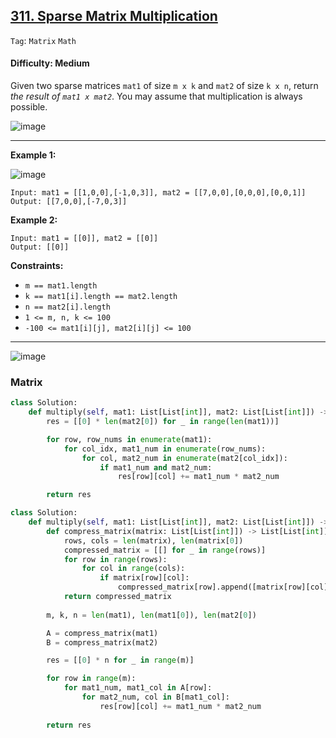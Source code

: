 ## [311. Sparse Matrix Multiplication](https://leetcode.com/problems/sparse-matrix-multiplication)

```Tag```: ```Matrix``` ```Math```

#### Difficulty: Medium

Given two sparse matrices ```mat1``` of size ```m x k``` and ```mat2``` of size ```k x n```, return _the result of ```mat1 x mat2```_. You may assume that multiplication is always possible.

![image](https://user-images.githubusercontent.com/35042430/236965437-4bdb0a86-0fcc-4470-9cb1-1bc9970e47bb.png)

---

__Example 1:__

![image](https://assets.leetcode.com/uploads/2021/03/12/mult-grid.jpg)
```
Input: mat1 = [[1,0,0],[-1,0,3]], mat2 = [[7,0,0],[0,0,0],[0,0,1]]
Output: [[7,0,0],[-7,0,3]]
```

__Example 2:__
```
Input: mat1 = [[0]], mat2 = [[0]]
Output: [[0]]
```

__Constraints:__

- ```m == mat1.length```
- ```k == mat1[i].length == mat2.length```
- ```n == mat2[i].length```
- ```1 <= m, n, k <= 100```
- ```-100 <= mat1[i][j], mat2[i][j] <= 100```

---

![image](https://leetcode.com/problems/sparse-matrix-multiplication/Figures/311/Slide1.PNG)

### Matrix

```Python
class Solution:
    def multiply(self, mat1: List[List[int]], mat2: List[List[int]]) -> List[List[int]]:
        res = [[0] * len(mat2[0]) for _ in range(len(mat1))]

        for row, row_nums in enumerate(mat1):
            for col_idx, mat1_num in enumerate(row_nums):
                for col, mat2_num in enumerate(mat2[col_idx]):
                    if mat1_num and mat2_num:
                        res[row][col] += mat1_num * mat2_num

        return res
```

```Python
class Solution:
    def multiply(self, mat1: List[List[int]], mat2: List[List[int]]) -> List[List[int]]:
        def compress_matrix(matrix: List[List[int]]) -> List[List[int]]:
            rows, cols = len(matrix), len(matrix[0])
            compressed_matrix = [[] for _ in range(rows)]
            for row in range(rows):
                for col in range(cols):
                    if matrix[row][col]:
                        compressed_matrix[row].append([matrix[row][col], col])
            return compressed_matrix
        
        m, k, n = len(mat1), len(mat1[0]), len(mat2[0])

        A = compress_matrix(mat1)
        B = compress_matrix(mat2)

        res = [[0] * n for _ in range(m)]

        for row in range(m):
            for mat1_num, mat1_col in A[row]:
                for mat2_num, col in B[mat1_col]:
                    res[row][col] += mat1_num * mat2_num
        
        return res
```
